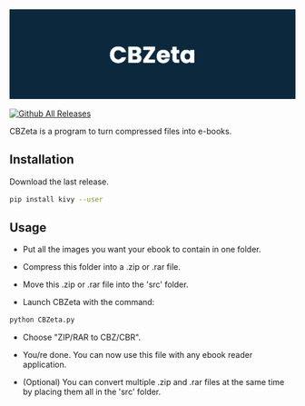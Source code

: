 <img src="data/banner.png">

[![Github All Releases](https://img.shields.io/github/downloads/acentino/CBZeta/total.svg)]()

CBZeta is a program to turn compressed files into e-books. 

## Installation

Download the last release.

```bash
pip install kivy --user
```

## Usage

- Put all the images you want your ebook to contain in one folder.

- Compress this folder into a .zip or .rar file.

- Move this .zip or .rar file into the 'src' folder.

- Launch CBZeta with the command:

```bash
python CBZeta.py
```

- Choose "ZIP/RAR to CBZ/CBR".

- You/re done. You can now use this file with any ebook reader application.

- (Optional) You can convert multiple .zip and .rar files at the same time by placing them all in the 'src' folder.
